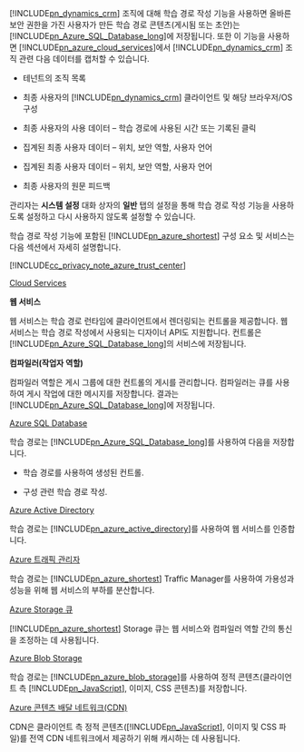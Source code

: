 [!INCLUDE[pn_dynamics_crm](pn-dynamics-crm.md)] 조직에 대해 학습 경로 작성 기능을 사용하면 올바른 보안 권한을 가진 사용자가 만든 학습 경로 콘텐츠(게시됨 또는 초안)는 [!INCLUDE[pn_Azure_SQL_Database_long](pn-azure-sql-database-long.md)]에 저장됩니다. 또한 이 기능을 사용하면 [!INCLUDE[pn_azure_cloud_services](pn-azure-cloud-services.md)]에서 [!INCLUDE[pn_dynamics_crm](pn-dynamics-crm.md)] 조직 관련 다음 데이터를 캡처할 수 있습니다.  
  
-   테넌트의 조직 목록  
  
-   최종 사용자의 [!INCLUDE[pn_dynamics_crm](pn-dynamics-crm.md)] 클라이언트 및 해당 브라우저/OS 구성  
  
-   최종 사용자의 사용 데이터 – 학습 경로에 사용된 시간 또는 기록된 클릭  
  
-   집계된 최종 사용자 데이터 – 위치, 보안 역할, 사용자 언어  
  
-   집계된 최종 사용자 데이터 – 위치, 보안 역할, 사용자 언어  
  
-   최종 사용자의 원문 피드백  
  
 관리자는 **시스템 설정** 대화 상자의 **일반** 탭의 설정을 통해 학습 경로 작성 기능을 사용하도록 설정하고 다시 사용하지 않도록 설정할 수 있습니다.  
  
 학습 경로 작성 기능에 포함된 [!INCLUDE[pn_azure_shortest](pn-azure-shortest.md)] 구성 요소 및 서비스는 다음 섹션에서 자세히 설명합니다.  
  
 [!INCLUDE[cc_privacy_note_azure_trust_center](cc-privacy-note-azure-trust-center.md)]  
  
 [Cloud Services](https://azure.microsoft.com/services/cloud-services/)  
  
 **웹 서비스**  
  
 웹 서비스는 학습 경로 런타임에 클라이언트에서 렌더링되는 컨트롤을 제공합니다. 웹 서비스는 학습 경로 작성에서 사용되는 디자이너 API도 지원합니다. 컨트롤은 [!INCLUDE[pn_Azure_SQL_Database_long](pn-azure-sql-database-long.md)]의 서비스에 저장됩니다.  
  
 **컴파일러(작업자 역할)**  
  
 컴파일러 역할은 게시 그룹에 대한 컨트롤의 게시를 관리합니다. 컴파일러는 큐를 사용하여 게시 작업에 대한 메시지를 저장합니다. 결과는 [!INCLUDE[pn_Azure_SQL_Database_long](pn-azure-sql-database-long.md)]에 저장됩니다.  
  
 [Azure SQL Database](https://azure.microsoft.com/services/sql-database/)  
  
 학습 경로는 [!INCLUDE[pn_Azure_SQL_Database_long](pn-azure-sql-database-long.md)]를 사용하여 다음을 저장합니다.  
  
-   학습 경로를 사용하여 생성된 컨트롤.  
  
-   구성 관련 학습 경로 작성.  
  
 [Azure Active Directory](https://azure.microsoft.com/services/active-directory/)  
  
 학습 경로는 [!INCLUDE[pn_azure_active_directory](pn-azure-active-directory.md)]를 사용하여 웹 서비스를 인증합니다.  
  
 [Azure 트래픽 관리자](https://azure.microsoft.com/services/traffic-manager/)  
  
 학습 경로는 [!INCLUDE[pn_azure_shortest](pn-azure-shortest.md)] Traffic Manager를 사용하여 가용성과 성능을 위해 웹 서비스의 부하를 분산합니다.  
  
 [Azure Storage 큐](https://azure.microsoft.com/services/storage/)  
  
 [!INCLUDE[pn_azure_shortest](pn-azure-shortest.md)] Storage 큐는 웹 서비스와 컴파일러 역할 간의 통신을 조정하는 데 사용됩니다.  
  
 [Azure Blob Storage](https://azure.microsoft.com/services/storage/)  
  
 학습 경로는 [!INCLUDE[pn_azure_blob_storage](pn-azure-blob-storage.md)]를 사용하여 정적 콘텐츠(클라이언트 측 [!INCLUDE[pn_JavaScript](pn-javascript.md)], 이미지, CSS 콘텐츠)를 저장합니다.  
  
 [Azure 콘텐츠 배달 네트워크(CDN)](https://azure.microsoft.com/services/cdn/)  
  
 CDN은 클라이언트 측 정적 콘텐츠([!INCLUDE[pn_JavaScript](pn-javascript.md)], 이미지 및 CSS 파일)를 전역 CDN 네트워크에서 제공하기 위해 캐시하는 데 사용됩니다.